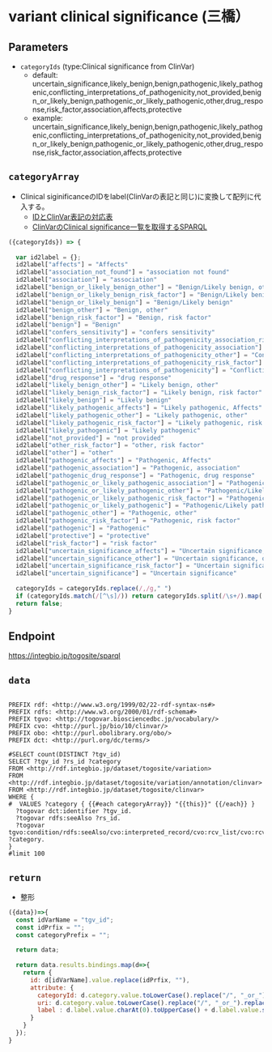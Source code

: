 # variant clinical significance (三橋）

## Parameters

* `categoryIds` (type:Clinical significance from ClinVar)
  * default: uncertain_significance,likely_benign,benign,pathogenic,likely_pathogenic,conflicting_interpretations_of_pathogenicity,not_provided,benign_or_likely_benign,pathogenic_or_likely_pathogenic,other,drug_response,risk_factor,association,affects,protective
  * example: uncertain_significance,likely_benign,benign,pathogenic,likely_pathogenic,conflicting_interpretations_of_pathogenicity,not_provided,benign_or_likely_benign,pathogenic_or_likely_pathogenic,other,drug_response,risk_factor,association,affects,protective

## `categoryArray`
- Clinical siginificanceのIDをlabel(ClinVarの表記と同じ)に変換して配列に代入する。
  - [IDとClinVar表記の対応表](https://docs.google.com/spreadsheets/d/1qEy1uyS24AwlhfmNGdXWHLZv16ebvtCTa4W5dK28lwg/edit?usp=sharing)
  - [ClinVarのClinical significance一覧を取得するSPARQL](https://is.gd/01zgpr)
```javascript
({categoryIds}) => {
  
  var id2label = {};
  id2label["affects"] = "Affects"
  id2label["association_not_found"] = "association not found"
  id2label["association"] = "association"
  id2label["benign_or_likely_benign_other"] = "Benign/Likely benign, other"
  id2label["benign_or_likely_benign_risk_factor"] = "Benign/Likely benign, risk factor"
  id2label["benign_or_likely_benign"] = "Benign/Likely benign"
  id2label["benign_other"] = "Benign, other"
  id2label["benign_risk_factor"] = "Benign, risk factor"
  id2label["benign"] = "Benign"
  id2label["confers_sensitivity"] = "confers sensitivity"
  id2label["conflicting_interpretations_of_pathogenicity_association_risk_factor"] = "Conflicting interpretations of pathogenicity, association, risk factor"
  id2label["conflicting_interpretations_of_pathogenicity_association"] = "Conflicting interpretations of pathogenicity, association"
  id2label["conflicting_interpretations_of_pathogenicity_other"] = "Conflicting interpretations of pathogenicity, other"
  id2label["conflicting_interpretations_of_pathogenicity_risk_factor"] = "Conflicting interpretations of pathogenicity, risk factor"
  id2label["conflicting_interpretations_of_pathogenicity"] = "Conflicting interpretations of pathogenicity"
  id2label["drug_response"] = "drug response"
  id2label["likely_benign_other"] = "Likely benign, other"
  id2label["likely_benign_risk_factor"] = "Likely benign, risk factor"
  id2label["likely_benign"] = "Likely benign"
  id2label["likely_pathogenic_affects"] = "Likely pathogenic, Affects"
  id2label["likely_pathogenic_other"] = "Likely pathogenic, other"
  id2label["likely_pathogenic_risk_factor"] = "Likely pathogenic, risk factor"
  id2label["likely_pathogenic"] = "Likely pathogenic"
  id2label["not_provided"] = "not provided"
  id2label["other_risk_factor"] = "other, risk factor"
  id2label["other"] = "other"
  id2label["pathogenic_affects"] = "Pathogenic, Affects"
  id2label["pathogenic_association"] = "Pathogenic, association"
  id2label["pathogenic_drug_response"] = "Pathogenic, drug response"
  id2label["pathogenic_or_likely_pathogenic_association"] = "Pathogenic/Likely pathogenic, association"
  id2label["pathogenic_or_likely_pathogenic_other"] = "Pathogenic/Likely pathogenic, other"
  id2label["pathogenic_or_likely_pathogenic_risk_factor"] = "Pathogenic/Likely pathogenic, risk factor"
  id2label["pathogenic_or_likely_pathogenic"] = "Pathogenic/Likely pathogenic"
  id2label["pathogenic_other"] = "Pathogenic, other"
  id2label["pathogenic_risk_factor"] = "Pathogenic, risk factor"
  id2label["pathogenic"] = "Pathogenic"
  id2label["protective"] = "protective"
  id2label["risk_factor"] = "risk factor"
  id2label["uncertain_significance_affects"] = "Uncertain significance, Affects"
  id2label["uncertain_significance_other"] = "Uncertain significance, other"
  id2label["uncertain_significance_risk_factor"] = "Uncertain significance, risk factor"
  id2label["uncertain_significance"] = "Uncertain significance"
  
  categoryIds = categoryIds.replace(/,/g," ")
  if (categoryIds.match(/[^\s]/)) return categoryIds.split(/\s+/).map( categoryId => id2label[categoryId]　);
  return false;
}
```

## Endpoint

https://integbio.jp/togosite/sparql

## `data`
```sparql

PREFIX rdf: <http://www.w3.org/1999/02/22-rdf-syntax-ns#>
PREFIX rdfs: <http://www.w3.org/2000/01/rdf-schema#>
PREFIX tgvo: <http://togovar.biosciencedbc.jp/vocabulary/>
PREFIX cvo: <http://purl.jp/bio/10/clinvar/>
PREFIX obo: <http://purl.obolibrary.org/obo/>
PREFIX dct: <http://purl.org/dc/terms/>

#SELECT count(DISTINCT ?tgv_id)
SELECT ?tgv_id ?rs_id ?category
FROM <http://rdf.integbio.jp/dataset/togosite/variation>
FROM <http://rdf.integbio.jp/dataset/togosite/variation/annotation/clinvar>
FROM <http://rdf.integbio.jp/dataset/togosite/clinvar>
WHERE {  
#  VALUES ?category { {{#each categoryArray}} "{{this}}" {{/each}} }   
  ?togovar dct:identifier ?tgv_id.
  ?togovar rdfs:seeAlso ?rs_id.
  ?togovar tgvo:condition/rdfs:seeAlso/cvo:interpreted_record/cvo:rcv_list/cvo:rcv_accession/cvo:interpretation ?category.  
}
#limit 100
```

## `return`
- 整形
```javascript
({data})=>{
  const idVarName = "tgv_id";
  const idPrfix = "";
  const categoryPrefix = "";
  
  return data;
  
  return data.results.bindings.map(d=>{
    return {
      id: d[idVarName].value.replace(idPrfix, ""), 
      attribute: {
        categoryId: d.category.value.toLowerCase().replace("/", "_or_").replace(/,?\s+/g, "_"),
        uri: d.category.value.toLowerCase().replace("/", "_or_").replace(/,?\s+/g, "_"),
        label : d.label.value.charAt(0).toUpperCase() + d.label.value.slice(1)   // 先頭の１文字だけを大文字にする。
      }
    }
  });
}
```